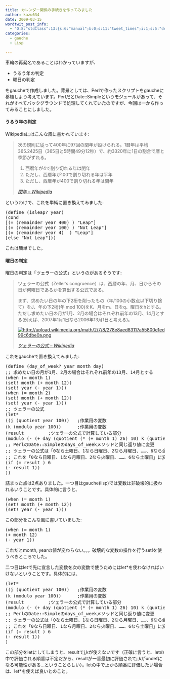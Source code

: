 ```yaml
---
title: カレンダー関係の手続きを作ってみました
author: kazu634
date: 2009-03-15
wordtwit_post_info:
  - 'O:8:"stdClass":13:{s:6:"manual";b:0;s:11:"tweet_times";i:1;s:5:"delay";i:0;s:7:"enabled";i:1;s:10:"separation";s:2:"60";s:7:"version";s:3:"3.7";s:14:"tweet_template";b:0;s:6:"status";i:2;s:6:"result";a:0:{}s:13:"tweet_counter";i:2;s:13:"tweet_log_ids";a:1:{i:0;i:4527;}s:9:"hash_tags";a:0:{}s:8:"accounts";a:1:{i:0;s:7:"kazu634";}}'
categories:
  - gauche
  - Lisp

---
```

<div class="section">
<p>
    車輪の再発名であることはわかっていますが、
</p>
  
<ul>
<li>
      うるう年の判定
</li>
<li>
      曜日の判定
</li>
</ul>
  
<p>
    をgaucheで作成しました。背景としては、Perlで作ったスクリプトをgaucheに移植しよう考えています。PerlだとDate::Simpleというモジュールがあって、それがすべてバックグラウンドで処理してくれていたのですが、今回は一から作ってみることにしました。
</p>
  
<h4>
    うるう年の判定
</h4>
  
<p>
    Wikipediaにはこんな風に書かれています:
</p>
  
<blockquote title="閏年 - Wikipedia" cite="http://ja.wikipedia.org/wiki/%E9%96%8F%E5%B9%B4">
<p>
      次の規則に従って400年に97回の閏年が設けられる。1暦年は平均365.2425日（365日と5時間49分12秒）で、約3320年に1日の割合で暦と季節がずれる。
</p>
    
<ol>
<li>
        西暦年が4で割り切れる年は閏年
</li>
<li>
        ただし、西暦年が100で割り切れる年は平年
</li>
<li>
        ただし、西暦年が400で割り切れる年は閏年
</li>
</ol>
    
<p>
<cite><a href="http://ja.wikipedia.org/wiki/%E9%96%8F%E5%B9%B4" onclick="__gaTracker('send', 'event', 'outbound-article', 'http://ja.wikipedia.org/wiki/%E9%96%8F%E5%B9%B4', '閏年 &#8211; Wikipedia');" target="_blank">閏年 &#8211; Wikipedia</a></cite>
</p>
</blockquote>
  
<p>
    というわけで、これを単純に置き換えてみました:
</p>
  
<pre class="syntax-highlight">
<span class="synSpecial">(</span>define <span class="synSpecial">(</span>isleap? year<span class="synSpecial">)</span>
<span class="synSpecial">(</span><span class="synStatement">cond</span>
[<span class="synSpecial">(</span><span class="synStatement">=</span> <span class="synSpecial">(</span>remainder year <span class="synConstant">400</span><span class="synSpecial">)</span> <span class="synConstant"></span><span class="synSpecial">)</span> <span class="synConstant">&#34;Leap&#34;</span>]
[<span class="synSpecial">(</span><span class="synStatement">=</span> <span class="synSpecial">(</span>remainder year <span class="synConstant">100</span><span class="synSpecial">)</span> <span class="synConstant"></span><span class="synSpecial">)</span> <span class="synConstant">&#34;Not Leap&#34;</span>]
[<span class="synSpecial">(</span><span class="synStatement">=</span> <span class="synSpecial">(</span>remainder year <span class="synConstant">4</span><span class="synSpecial">)</span> <span class="synConstant"></span> <span class="synSpecial">)</span> <span class="synConstant">&#34;Leap&#34;</span>]
[else <span class="synConstant">&#34;Not Leap&#34;</span>]<span class="synSpecial">))</span>
</pre>
  
<p>
    これは簡単でした。
</p>
  
<h4>
    曜日の判定
</h4>
  
<p>
    曜日の判定は「ツェラーの公式」というのがあるそうです:
</p>
  
<blockquote title="ツェラーの公式 - Wikipedia" cite="http://ja.wikipedia.org/wiki/%E3%83%84%E3%82%A7%E3%83%A9%E3%83%BC%E3%81%AE%E5%85%AC%E5%BC%8F">
<p>
      ツェラーの公式（Zeller&#8217;s congruence）は、西暦の年、月、日からその日が何曜日であるかを算出する公式である。
</p>
    
<p>
      まず、求めたい日の年の下2桁を削ったもの（年/100の小数点以下切り捨て）をJ、年の下2桁(年 mod 100)をK、月をm、日をq、曜日をhとする。ただし求めたい日の月が1月、2月の場合はそれぞれ前年の13月、14月とする(例えば、2007年1月1日なら2006年13月1日と考える)。
</p>
    
<p>
<a href="http://upload.wikimedia.org/math/2/7/8/278e8aed83117a55800e1ed99c6dbe0a.png" onclick="__gaTracker('send', 'event', 'outbound-article', 'http://upload.wikimedia.org/math/2/7/8/278e8aed83117a55800e1ed99c6dbe0a.png', '');" class="http-image" target="_blank"><img src="http://upload.wikimedia.org/math/2/7/8/278e8aed83117a55800e1ed99c6dbe0a.png" class="http-image" alt="http://upload.wikimedia.org/math/2/7/8/278e8aed83117a55800e1ed99c6dbe0a.png" /></a>
</p>
    
<p>
<cite><a href="http://ja.wikipedia.org/wiki/%E3%83%84%E3%82%A7%E3%83%A9%E3%83%BC%E3%81%AE%E5%85%AC%E5%BC%8F" onclick="__gaTracker('send', 'event', 'outbound-article', 'http://ja.wikipedia.org/wiki/%E3%83%84%E3%82%A7%E3%83%A9%E3%83%BC%E3%81%AE%E5%85%AC%E5%BC%8F', 'ツェラーの公式 &#8211; Wikipedia');" target="_blank">ツェラーの公式 &#8211; Wikipedia</a></cite>
</p>
</blockquote>
  
<p>
    これをgaucheで置き換えてみました:
</p>
  
<pre class="syntax-highlight">
<span class="synSpecial">(</span>define <span class="synSpecial">(</span>day_of_week? year month day<span class="synSpecial">)</span>
<span class="synComment">;; 求めたい日の月が1月、2月の場合はそれぞれ前年の13月、14月とする</span>
<span class="synSpecial">(</span><span class="synStatement">when</span> <span class="synSpecial">(</span><span class="synStatement">=</span> month <span class="synConstant">1</span><span class="synSpecial">)</span>
<span class="synSpecial">(</span><span class="synStatement">set</span>! month <span class="synSpecial">(</span><span class="synStatement">+</span> month <span class="synConstant">12</span><span class="synSpecial">))</span>
<span class="synSpecial">(</span><span class="synStatement">set</span>! year <span class="synSpecial">(</span><span class="synStatement">-</span> year <span class="synConstant">1</span><span class="synSpecial">)))</span>
<span class="synSpecial">(</span><span class="synStatement">when</span> <span class="synSpecial">(</span><span class="synStatement">=</span> month <span class="synConstant">2</span><span class="synSpecial">)</span>
<span class="synSpecial">(</span><span class="synStatement">set</span>! month <span class="synSpecial">(</span><span class="synStatement">+</span> month <span class="synConstant">12</span><span class="synSpecial">))</span>
<span class="synSpecial">(</span><span class="synStatement">set</span>! year <span class="synSpecial">(</span><span class="synStatement">-</span> year <span class="synConstant">1</span><span class="synSpecial">)))</span>
<span class="synComment">;; ツェラーの公式</span>
<span class="synSpecial">(</span><span class="synStatement">let*</span>
<span class="synSpecial">((</span>j <span class="synSpecial">(</span>quotient year <span class="synConstant">100</span><span class="synSpecial">))</span>	<span class="synComment">;作業用の変数</span>
<span class="synSpecial">(</span>k <span class="synSpecial">(</span>modulo year <span class="synConstant">100</span><span class="synSpecial">))</span>		<span class="synComment">;作業用の変数</span>
<span class="synSpecial">(</span>result			<span class="synComment">;ツェラーの公式で計算している部分</span>
<span class="synSpecial">(</span>modulo <span class="synSpecial">(</span><span class="synStatement">-</span> <span class="synSpecial">(</span><span class="synStatement">+</span> day <span class="synSpecial">(</span>quotient <span class="synSpecial">(</span><span class="synStatement">*</span> <span class="synSpecial">(</span><span class="synStatement">+</span> month <span class="synConstant">1</span><span class="synSpecial">)</span> <span class="synConstant">26</span><span class="synSpecial">)</span> <span class="synConstant">10</span><span class="synSpecial">)</span> k <span class="synSpecial">(</span>quotient k <span class="synConstant">4</span><span class="synSpecial">)</span> <span class="synSpecial">(</span>quotient j <span class="synConstant">4</span><span class="synSpecial">))</span> <span class="synSpecial">(</span><span class="synStatement">*</span> j <span class="synConstant">2</span><span class="synSpecial">))</span> <span class="synConstant">7</span><span class="synSpecial">)))</span>
<span class="synComment">;; PerlのDate::Simpleのdays_of_weekメソッドと同じ返り値に変更</span>
<span class="synComment">;; ツェラーの公式は「0なら土曜日、1なら日曜日、2なら月曜日、……、6なら金曜日」</span>
<span class="synComment">;; これを「0なら日曜日、1なら月曜日、2なら火曜日、……、6なら土曜日」に変更</span>
<span class="synSpecial">(</span><span class="synStatement">if</span> <span class="synSpecial">(</span><span class="synStatement">=</span> result <span class="synConstant"></span><span class="synSpecial">)</span> <span class="synConstant">6</span>
<span class="synSpecial">(</span><span class="synStatement">-</span> result <span class="synConstant">1</span><span class="synSpecial">))</span>
<span class="synSpecial">))</span>
</pre>
  
<p>
    詰まった点は2点ありました。一つ目はgauche(lisp)では変数は非破壊的に扱われるいうことです。具体的に言うと、
</p>
  
<pre class="syntax-highlight">
<span class="synSpecial">(</span><span class="synStatement">when</span> <span class="synSpecial">(</span><span class="synStatement">=</span> month <span class="synConstant">1</span><span class="synSpecial">)</span>
<span class="synSpecial">(</span><span class="synStatement">set</span>! month <span class="synSpecial">(</span><span class="synStatement">+</span> month <span class="synConstant">12</span><span class="synSpecial">))</span>
<span class="synSpecial">(</span><span class="synStatement">set</span>! year <span class="synSpecial">(</span><span class="synStatement">-</span> year <span class="synConstant">1</span><span class="synSpecial">)))</span>
</pre>
  
<p>
    この部分をこんな風に書いていました:
</p>
  
<pre class="syntax-highlight">
<span class="synSpecial">(</span><span class="synStatement">when</span> <span class="synSpecial">(</span><span class="synStatement">=</span> month <span class="synConstant">1</span><span class="synSpecial">)</span>
<span class="synSpecial">(</span><span class="synStatement">+</span> month <span class="synConstant">12</span><span class="synSpecial">)</span>
<span class="synSpecial">(</span><span class="synStatement">-</span> year <span class="synConstant">1</span><span class="synSpecial">))</span>
</pre>
  
<p>
    これだとmonth, yearの値が変わらない。。。破壊的な変数の操作を行うset!を使うべきところでした。
</p>
  
<p>
    二つ目はletで先に宣言した変数を次の変数で使うためにはlet*を使わなければいけないということです。具体的には、
</p>
  
<pre class="syntax-highlight">
<span class="synSpecial">(</span><span class="synStatement">let*</span>
<span class="synSpecial">((</span>j <span class="synSpecial">(</span>quotient year <span class="synConstant">100</span><span class="synSpecial">))</span>	<span class="synComment">;作業用の変数</span>
<span class="synSpecial">(</span>k <span class="synSpecial">(</span>modulo year <span class="synConstant">100</span><span class="synSpecial">))</span>		<span class="synComment">;作業用の変数</span>
<span class="synSpecial">(</span>result			<span class="synComment">;ツェラーの公式で計算している部分</span>
<span class="synSpecial">(</span>modulo <span class="synSpecial">(</span><span class="synStatement">-</span> <span class="synSpecial">(</span><span class="synStatement">+</span> day <span class="synSpecial">(</span>quotient <span class="synSpecial">(</span><span class="synStatement">*</span> <span class="synSpecial">(</span><span class="synStatement">+</span> month <span class="synConstant">1</span><span class="synSpecial">)</span> <span class="synConstant">26</span><span class="synSpecial">)</span> <span class="synConstant">10</span><span class="synSpecial">)</span> k <span class="synSpecial">(</span>quotient k <span class="synConstant">4</span><span class="synSpecial">)</span> <span class="synSpecial">(</span>quotient j <span class="synConstant">4</span><span class="synSpecial">))</span> <span class="synSpecial">(</span><span class="synStatement">*</span> j <span class="synConstant">2</span><span class="synSpecial">))</span> <span class="synConstant">7</span><span class="synSpecial">)))</span>
<span class="synComment">;; PerlのDate::Simpleのdays_of_weekメソッドと同じ返り値に変更</span>
<span class="synComment">;; ツェラーの公式は「0なら土曜日、1なら日曜日、2なら月曜日、……、6なら金曜日」</span>
<span class="synComment">;; これを「0なら日曜日、1なら月曜日、2なら火曜日、……、6なら土曜日」に変更</span>
<span class="synSpecial">(</span><span class="synStatement">if</span> <span class="synSpecial">(</span><span class="synStatement">=</span> result <span class="synConstant"></span><span class="synSpecial">)</span> <span class="synConstant">6</span>
<span class="synSpecial">(</span><span class="synStatement">-</span> result <span class="synConstant">1</span><span class="synSpecial">))</span>
<span class="synSpecial">)</span>
</pre>
  
<p>
    この部分をletにしてしまうと、resultでj,kが使えないです（正確に言うと、letの中で評価される順番は不定だから、resultが一番最初に評価されてj,kがundefになる可能性がある…ということらしい）。letの中で上から順番に評価したい場合は、let*を使えば良いとのこと。
</p>
</div>
